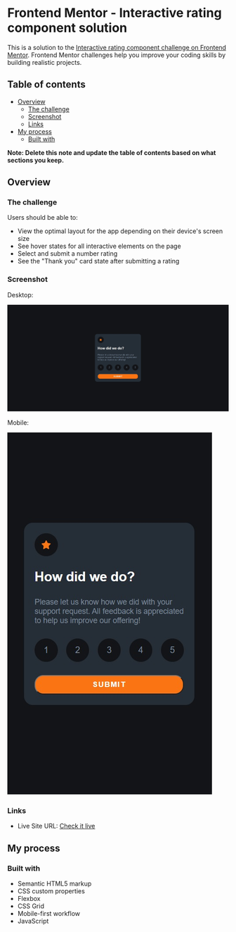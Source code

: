 # Frontend Mentor - Interactive rating component solution

This is a solution to the [Interactive rating component challenge on Frontend Mentor](https://www.frontendmentor.io/challenges/interactive-rating-component-koxpeBUmI). Frontend Mentor challenges help you improve your coding skills by building realistic projects. 

## Table of contents

- [Overview](#overview)
  - [The challenge](#the-challenge)
  - [Screenshot](#screenshot)
  - [Links](#links)
- [My process](#my-process)
  - [Built with](#built-with)
 

**Note: Delete this note and update the table of contents based on what sections you keep.**

## Overview

### The challenge

Users should be able to:

- View the optimal layout for the app depending on their device's screen size
- See hover states for all interactive elements on the page
- Select and submit a number rating
- See the "Thank you" card state after submitting a rating

### Screenshot
Desktop: 

![](./screens/desktop.jpg)

Mobile: 

![](./screens/mobile.jpg)


### Links

- Live Site URL: [Check it live](https://64a5deb0cfcec0008931e514--spiffy-brioche-d92b1c.netlify.app/)

## My process

### Built with

- Semantic HTML5 markup
- CSS custom properties
- Flexbox
- CSS Grid
- Mobile-first workflow
- JavaScript


